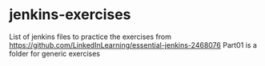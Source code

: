 # jenkins-exercises
List of jenkins files to practice the exercises from https://github.com/LinkedInLearning/essential-jenkins-2468076
Part01 is a folder for generic exercises
